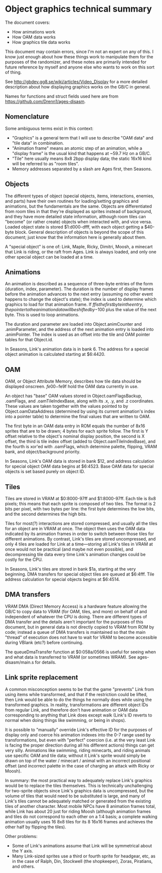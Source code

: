 # Object graphics technical summary

The document covers:

- How animations work
- How OAM data works
- How graphics tile data works

This document may contain errors, since I'm not an expert on any of this. I
know just enough about how these things work to manipulate them for the
purposes of the randomizer, and these notes are primarily intended for future
reference by myself and anyone else who wants to work on this sort of thing.

See http://gbdev.gg8.se/wiki/articles/Video_Display for a more detailed
description about how displaying graphics works on the GB/C in general.

Names for functions and struct fields used here are from
https://github.com/Drenn1/ages-disasm.


## Nomenclature

Some ambiguous terms exist in this context:

- "Graphics" is a general term that I will use to describe "OAM data" and "tile
  data" in combination.
- "Animation frame" means an atomic step of an animation, while a "display
  frame" is the usual kind that happens at ~59.7 Hz on a GB/C.
- "Tile" here usually means 8x8 2bpp display data; the static 16x16 kind will
  be referred to as "room tiles".
- Memory addresses separated by a slash are Ages first, then Seasons.


## Objects

The different types of object (special objects, items, interactions, enemies,
and parts) have their own routines for loading/setting graphics and animations,
but the fundamentals are the same. Objects are differentiated from room tiles
in that they're displayed as sprites instead of background, and they have more
detailed state information, although room tiles can "become" (or rather create)
objects when interacted with, and vice versa. Loaded object state is stored
$1:d000-dfff, with each object getting a $40-byte block. General description
of objects is beyond the scope of this document; just know that the information
here is generally about them.

A "special object" is one of: Link, Maple, Ricky, Dimitri, Moosh, a minecart
that Link is riding, or the raft from Ages. Link is always loaded, and only one
other special object can be loaded at a time.


## Animations

An animation is described as a sequence of three-byte entries of the form
{duration, index, parameter}. The duration is the number of display frames
before the animation advances to the next entry (assuming no other event
happens to change the object's state); the index is used to determine which
graphics to load for that animation frame. If $ff is the first byte in the
entry, the pointer to the animation data will be shifted by -$100 plus the
value of the next byte. This is used to loop animations.

The duration and parameter are loaded into Object.animCounter and
.animParameter, and the address of the next animation entry is loaded into
.animPointer. The index is used as an offset into the tile and OAM pointer
tables for that Object.id.

In Seasons, Link's animation data is in bank 6. The address for a special
object animation is calculated starting at $6:4420.


## OAM 

OAM, or Object Attribute Memory, describes how tile data should be displayed
onscreen. $fe00-$fe9f hold the OAM data currently in use.

An object has "base" OAM values stored in Object.oamFlagsBackup, .oamFlags, and
.oamTileIndexBase, along with its .x, .y, and .z coordinates. These values are
taken together with the values pointed to by Object.oamDataAddress (determined
by using its current animation's index into a pointer table) to determine the
final values that are written to OAM.

The first byte in an OAM data entry in ROM equals the number of 8x16 sprites
that are to be drawn; 4 bytes for each sprite follow. The first is Y offset
relative to the object's nominal display position, the second is X offset, the
third is tile index offset (added to Object.oamTileIndexBase), and the fourth
is xor'ed with .oamFlags, which determine palette, flipping, VRAM bank, and
object/background priority. 

In Seasons, Link's OAM data is stored in bank $12, and address calculation for
special object OAM data begins at $6:4523. Base OAM data for special objects is
set based purely on object ID.


## Tiles

Tiles are stored in VRAM at $0:8000-97ff and $1:8000-97ff. Each tile is 8x8
pixels; this means that each sprite is composed of two tiles. The format is 2
bits per pixel, with two bytes per line: the first byte determines the low
bits, and the second determines the high bits.

Tiles for most(?) interactions are stored compressed, and usually all the tiles
for an object are in VRAM at once. The object then uses the OAM data indicated
by its animation frames in order to switch between those tiles for different
animations. By contrast, Link's tiles are stored uncompressed, and only 4 tiles
are loaded for Link at a time—storing all Link's tiles in VRAM at once would
not be practical (and maybe not even possible), and decompressing tile data
every time Link's animation changes could be costly for the CPU.

In Seasons, Link's tiles are stored in bank $1a, starting at the very
beginning. DMA transfers for special object tiles are queued at $6:4fff.
Tile address calculation for special objects begins at $6:4514.


## DMA transfers

VRAM DMA (Direct Memory Access) is a hardware feature allowing the GB/C to copy
data to VRAM (for OAM, tiles, and more) on behalf of and independent of
whatever the CPU is doing. There are different types of DMA transfer and the
details aren't important for the purposes of this document, but in general data
is not directly copied to VRAM from ROM by code; instead a queue of DMA
transfers is maintained so that the main "thread" of execution does not have to
wait for VRAM to become accessible during VBlank (etc?) before continuing.

The queueDmaTransfer function at $0:058a/0566 is useful for seeing when and
what data is transferred to VRAM (or sometimes WRAM). See ages-disasm/main.s
for details.


## Link sprite replacement

A common misconception seems to be that the game "prevents" Link from using
items while transformed, and that if the restriction could be lifted, then Link
would be able to do the things he normally does while using the transformed
graphics. In reality, transformations are different object IDs from regular
Link, and therefore don't have animation or OAM data corresponding to anything
that Link does except walk (Link's ID reverts to normal when doing things like
swimming, or being in shops).

It is possible to "manually" override Link's effective ID for the purposes of
display only and coerce his animation indexes into the 0-7 range used by
transformations, but even with "perfect" coercion (i.e. at the very least Link
is facing the proper direction during all his different actions) things can get
very silly. Animations like swimming, riding minecarts, and riding animals use
specific OAM and tile data; without it Link's sprite would simply be drawn on
top of the water / minecart / animal with an incorrect positional offset (and
incorrect palette in the case of charging an attack with Ricky or Moosh).

In summary: the most practical way to adequately replace Link's graphics would
be to replace the tiles themselves. This is technically unchallenging for
two-sprite objects since Link's graphics data is uncompressed, but the volume
of tiles that would need to be substituted is large, and many of Link's tiles
cannot be adequately matched or generated from the existing tiles of another
character.  Most mobile NPCs have 8 animation frames total, while Link has
about 20 just for riding Moosh (although animation frames and tiles do not
correspond to each other on a 1:4 basis; a complete walking animation usually
uses 16 8x8 tiles for its 8 16x16 frames and achieves the other half by
flipping the tiles).

Other problems:

- Some of Link's animations assume that Link will be symmetrical about the Y
  axis.
- Many Link-sized sprites use a third or fourth sprite for headgear, etc, as in
  the case of Ralph, Din, Stockwell (the shopkeeper), Zoras, Piratians, and
  others.
